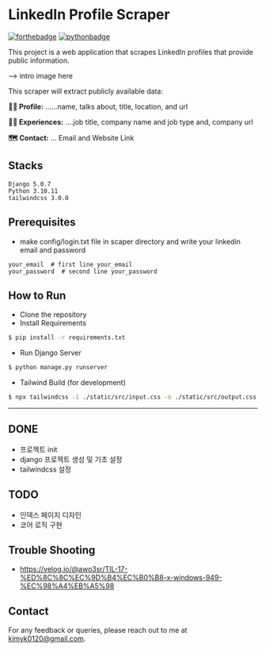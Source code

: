 # LinkedIn Profile Scraper

[![forthebadge](https://forthebadge.com/images/badges/built-with-love.svg)](https://forthebadge.com)
[![pythonbadge](https://forthebadge.com/images/badges/made-with-python.svg)](https://forthebadge.com)

This project is a web application that scrapes LinkedIn profiles that provide public information. 


--> intro image here



This scraper will extract publicly available data: 

**🧑‍🎨 Profile:** ......name, talks about, title, location, and url

**👨‍💼 Experiences:** ....job title, company name and job type and, company url

**🗺️ Contact:** ... Email and Website Link

## Stacks
```angular2html
Django 5.0.7
Python 3.10.11
tailwindcss 3.0.0
```

## Prerequisites
- make config/login.txt file in scaper directory and write your linkedin email and password
```angular2html
your_email  # first line your_email
your_password  # second line your_password
```
  
## How to Run 

- Clone the repository
- Install Requirements
```bash
$ pip install -r requirements.txt
```
-  Run Django Server
```bash
$ python manage.py runserver
```

- Tailwind Build (for development)
```bash
$ npx tailwindcss -i ./static/src/input.css -o ./static/src/output.css --watch
```

---

## DONE
- 프로젝트 init 
- django 프로젝트 생성 및 기초 설정
- tailwindcss 설정


## TODO

- 인덱스 페이지 디자인
- 코어 로직 구현


## Trouble Shooting
- https://velog.io/@awo3sr/TIL-17-%ED%8C%8C%EC%9D%B4%EC%B0%B8-x-windows-949-%EC%98%A4%EB%A5%98

## Contact

For any feedback or queries, please reach out to me at [kimyk0120@gmail.com](kimyk0120@gmail.com).

